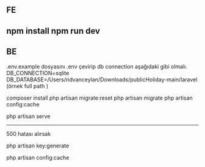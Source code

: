 
## FE
npm install
npm run dev
----------------------------------------------------

## BE
.env.example dosyasını .env çevirip db connection aşağıdaki gibi olmalı.
DB_CONNECTION=sqlite
DB_DATABASE=/Users/ridvanceylan/Downloads/publicHoliday-main/laravel (örnek full path )


composer install
php artisan migrate:reset
php artisan migrate
php artisan config:cache

php artisan serve

------------------------------------------------

500 hatası alırsak 

php artisan key:generate

php artisan config:cache

